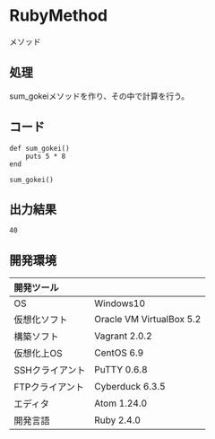 # RubyMethod
メソッド

## 処理
sum_gokeiメソッドを作り、その中で計算を行う。

## コード
```
def sum_gokei()
    puts 5 * 8
end

sum_gokei()
```

## 出力結果  
```
40
```
  
## 開発環境
| 開発ツール |  |
|:-|:-|
| OS | Windows10 |
| 仮想化ソフト | Oracle VM VirtualBox 5.2 |
| 構築ソフト | Vagrant 2.0.2 |
| 仮想化上OS | CentOS 6.9 |
| SSHクライアント | PuTTY 0.6.8 |
| FTPクライアント | Cyberduck 6.3.5 |
| エディタ | Atom 1.24.0 |
| 開発言語 | Ruby 2.4.0 |
